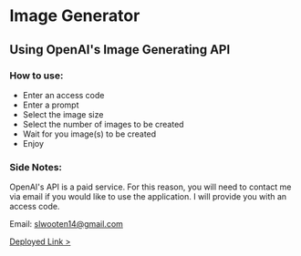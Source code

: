 # Image Generator

## Using OpenAI's Image Generating API

### How to use:

- Enter an access code
- Enter a prompt
- Select the image size
- Select the number of images to be created
- Wait for you image(s) to be created
- Enjoy

### Side Notes:

OpenAI's API is a paid service. For this reason, you will need to contact me via email if you would like to use the application. I will provide you with an access code.

Email: slwooten14@gmail.com

[Deployed Link >](https://ai-img-generator.herokuapp.com/)
